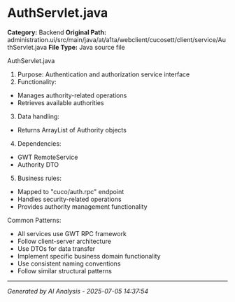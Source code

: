# AuthServlet.java

**Category:** Backend
**Original Path:** administration.ui/src/main/java/at/a1ta/webclient/cucosett/client/service/AuthServlet.java
**File Type:** Java source file

AuthServlet.java
1. Purpose: Authentication and authorization service interface
2. Functionality:
- Manages authority-related operations
- Retrieves available authorities
3. Data handling:
- Returns ArrayList of Authority objects
4. Dependencies:
- GWT RemoteService
- Authority DTO
5. Business rules:
- Mapped to "cuco/auth.rpc" endpoint
- Handles security-related operations
- Provides authority management functionality

Common Patterns:
- All services use GWT RPC framework
- Follow client-server architecture
- Use DTOs for data transfer
- Implement specific business domain functionality
- Use consistent naming conventions
- Follow similar structural patterns

---
*Generated by AI Analysis - 2025-07-05 14:37:54*
